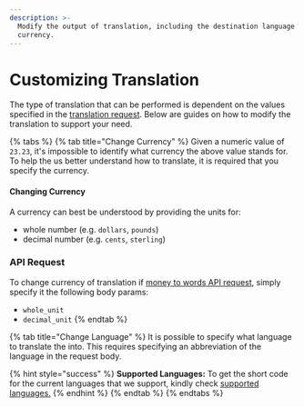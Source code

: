 ```yaml
---
description: >-
  Modify the output of translation, including the destination language and
  currency.
---
```


# Customizing Translation

The type of translation that can be performed is dependent on the values specified in the [translation request](./#sample-api-request). Below are guides on how to modify the translation to support your need.

{% tabs %}
{% tab title="Change Currency" %}
Given a numeric value of `23.23`, it's impossible to identify what currency the above value stands for. To help the us better understand how to translate, it is required that you specify the currency. 

#### Changing Currency

A currency can best be understood by providing the units for:

* whole number \(e.g. `dollars`, `pounds`\)
* decimal number \(e.g. `cents`, `sterling`\)

### API Request

To change currency of translation if [money to words API request](./#api-request), simply specify it the following body params:

* `whole_unit` 
* `decimal_unit`
{% endtab %}

{% tab title="Change Language" %}
It is possible to specify what language to translate the into. This requires specifying an abbreviation of the language in the request body.

{% hint style="success" %}
**Supported Languages:** To get the short code for the current languages that we support, kindly check [supported languages.](../../supported-languages.md) 
{% endhint %}
{% endtab %}
{% endtabs %}



